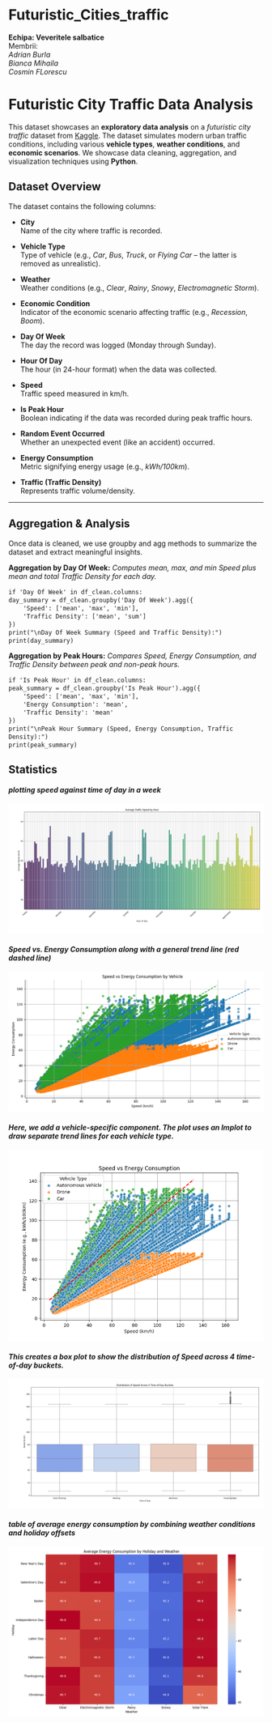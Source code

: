 # Futuristic_Cities_traffic

**Echipa: Veveritele salbatice**  
Membrii:  
*Adrian Burla    
Bianca Mihaila  
Cosmin FLorescu*  


# Futuristic City Traffic Data Analysis

This dataset showcases an **exploratory data analysis** on a *futuristic city traffic* dataset from [Kaggle](https://www.kaggle.com/datasets/tanishqdublish/urban-traffic-density-in-cities). The dataset simulates modern urban traffic conditions, including various **vehicle types**, **weather conditions**, and **economic scenarios**. We showcase data cleaning, aggregation, and visualization techniques using **Python**.


## Dataset Overview

The dataset contains the following columns:

- **City**  
  Name of the city where traffic is recorded.

- **Vehicle Type**  
  Type of vehicle (e.g., *Car*, *Bus*, *Truck*, or *Flying Car* – the latter is removed as unrealistic).

- **Weather**  
  Weather conditions (e.g., *Clear*, *Rainy*, *Snowy*, *Electromagnetic Storm*).

- **Economic Condition**  
  Indicator of the economic scenario affecting traffic (e.g., *Recession*, *Boom*).

- **Day Of Week**  
  The day the record was logged (Monday through Sunday).

- **Hour Of Day**  
  The hour (in 24-hour format) when the data was collected.

- **Speed**  
  Traffic speed measured in km/h.

- **Is Peak Hour**  
  Boolean indicating if the data was recorded during peak traffic hours.

- **Random Event Occurred**  
  Whether an unexpected event (like an accident) occurred.

- **Energy Consumption**  
  Metric signifying energy usage (e.g., *kWh/100km*).

- **Traffic (Traffic Density)**  
  Represents traffic volume/density.

---

## Aggregation & Analysis

Once data is cleaned, we use groupby and agg methods to summarize the dataset and extract meaningful insights.

**Aggregation by Day Of Week:**
*Computes mean, max, and min Speed plus mean and total Traffic Density for each day.*

    
    if 'Day Of Week' in df_clean.columns:
    day_summary = df_clean.groupby('Day Of Week').agg({
        'Speed': ['mean', 'max', 'min'],
        'Traffic Density': ['mean', 'sum']
    })
    print("\nDay Of Week Summary (Speed and Traffic Density):")
    print(day_summary)

**Aggregation by Peak Hours:**
*Compares Speed, Energy Consumption, and Traffic Density between peak and non-peak hours.*

    
    if 'Is Peak Hour' in df_clean.columns:
    peak_summary = df_clean.groupby('Is Peak Hour').agg({
        'Speed': ['mean', 'max', 'min'],
        'Energy Consumption': 'mean',
        'Traffic Density': 'mean'
    })
    print("\nPeak Hour Summary (Speed, Energy Consumption, Traffic Density):")
    print(peak_summary)


## Statistics

   #### *plotting speed against time of day in a week*  
![Description of the image](proof_of_work/1.png)

  #### *Speed vs. Energy Consumption along with a general trend line (red dashed line)*  
![Description of the image](proof_of_work/2.png)

  #### *Here, we add a vehicle-specific component. The plot uses an lmplot to draw separate trend lines for each vehicle type.*  
![Description of the image](proof_of_work/3.png)

  #### *This creates a box plot to show the distribution of Speed across 4 time-of-day buckets.*  
  
![Description of the image](proof_of_work/4.png)

  #### *table of average energy consumption by combining weather conditions and holiday offsets*  
![Description of the image](proof_of_work/5.png)
